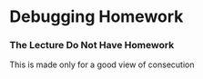 # Debugging Homework

### The Lecture Do Not Have Homework

This is made only for a good view of consecution

